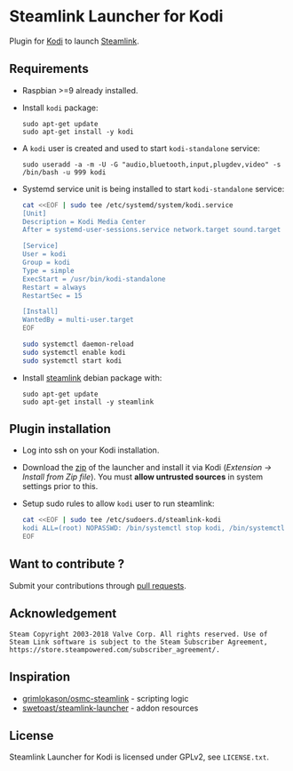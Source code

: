# Steamlink Launcher for Kodi

Plugin for [Kodi](https://kodi.tv/) to launch [Steamlink](https://steamcommunity.com/app/353380/discussions/6/2806204039992195182/).

## Requirements

* Raspbian >=9 already installed.

* Install `kodi` package:

  ```shell
  sudo apt-get update
  sudo apt-get install -y kodi
  ```

* A `kodi` user is created and used to start `kodi-standalone` service:

  ```shell
  sudo useradd -a -m -U -G "audio,bluetooth,input,plugdev,video" -s /bin/bash -u 999 kodi
  ```

* Systemd service unit is being installed to start `kodi-standalone` service:

  ```bash
  cat <<EOF | sudo tee /etc/systemd/system/kodi.service
  [Unit]
  Description = Kodi Media Center
  After = systemd-user-sessions.service network.target sound.target

  [Service]
  User = kodi
  Group = kodi
  Type = simple
  ExecStart = /usr/bin/kodi-standalone
  Restart = always
  RestartSec = 15

  [Install]
  WantedBy = multi-user.target
  EOF

  sudo systemctl daemon-reload
  sudo systemctl enable kodi
  sudo systemctl start kodi
  ```

* Install [steamlink](https://steamcommunity.com/app/353380/discussions/0/1743353164093954254) debian package with:

  ```shell
  sudo apt-get update
  sudo apt-get install -y steamlink
  ```

## Plugin installation

* Log into ssh on your Kodi installation.

* Download the [zip](https://github.com/bigbrozer/kodi-steamlink-launcher/releases) of the launcher and install it via Kodi (*Extension → Install from Zip file*). You must **allow untrusted sources** in system settings prior to this.

* Setup sudo rules to allow `kodi` user to run steamlink:

  ```bash
  cat <<EOF | sudo tee /etc/sudoers.d/steamlink-kodi
  kodi ALL=(root) NOPASSWD: /bin/systemctl stop kodi, /bin/systemctl restart kodi, /bin/openvt
  EOF
  ```

## Want to contribute ?

Submit your contributions through [pull requests](https://help.github.com/articles/about-pull-requests/).

## Acknowledgement

```plain
Steam Copyright 2003-2018 Valve Corp. All rights reserved. Use of Steam Link software is subject to the Steam Subscriber Agreement, https://store.steampowered.com/subscriber_agreement/.
```

## Inspiration

* [grimlokason/osmc-steamlink](https://gitlab.com/grimlokason/osmc-steamlink) - scripting logic
* [swetoast/steamlink-launcher](https://github.com/swetoast/steamlink-launcher) - addon resources

## License

Steamlink Launcher for Kodi is licensed under GPLv2, see `LICENSE.txt`.
